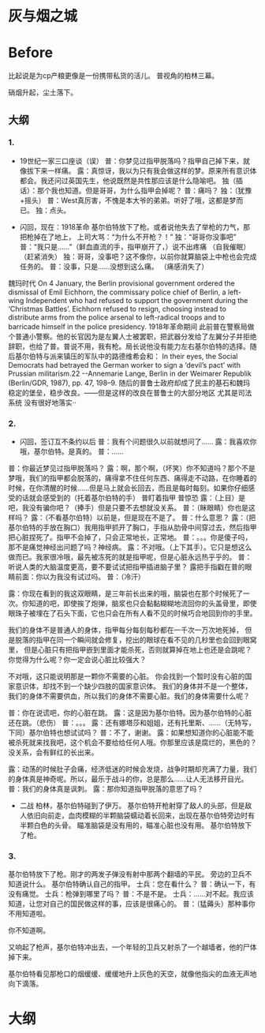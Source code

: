 
# 灰与烟之城

# Before

比起说是为cp产粮更像是一份携带私货的活儿。
普视角的柏林三幕。

硝烟升起，尘土落下。

## 大纲

### 1.
- 19世纪一家三口座谈（误）
普：你梦见过指甲脱落吗？指甲自己掉下来，就像拔下来一样痛。
露：真惊讶，我以为只有我会做这样的梦。原来所有意识体都会。我还问过英国先生，他说既然是共性那应该是什么隐喻吧。
独（插话）：那个我也知道。但是哥哥，为什么指甲会掉呢？
普：痛吗？
独：（犹豫+摇头）
普：West真厉害，不愧是本大爷的弟弟。听好了哦，这都是梦而已。
独：点头。

- 闪回，现在：1918革命
基尔伯特放下了枪。或者说他失去了举枪的力气，那把枪掉在了地上，
上司大骂：“为什么不开枪？！”
独：“哥哥你没事吧”
普：“我只是……”（鲜血直流的手，指甲崩开了，）说不出疼痛
（自我催眠）
（赶紧消失）
独：哥哥，没事吧？这不像你，以前你就算脑袋上中枪也会完成任务的。
普：没事，只是……没想到这么痛。
（痛感消失了）


魏玛时代
On 4 January, the Berlin provisional government ordered the dismissal of Emil Eichhorn, the commissary police chief of Berlin, a left-wing Independent who had refused to support the government during the ‘Christmas Battles’. Eichhorn refused to resign, choosing instead to distribute arms from the police arsenal to left-radical troops and to barricade himself in the police presidency.
1918年革命期间
此前普在警察局做个普通小警察。他的长官因为是左翼人士被罢职，把武器分发给了左翼分子并拒绝辞职，也给了普。普说不用，我有枪。局长说他没有能力左右基尔伯特的选择。随后基尔伯特与派来镇压的军队中的路德维希会和：
In their eyes, the Social Democrats had betrayed the German worker to sign a ‘devil’s pact’ with Prussian militarism.22 --Annemarie Lange, Berlin in der Weimarer Republik (Berlin/GDR, 1987), pp. 47, 198–9.
随后的普鲁士政府却成了民主的基石和魏玛稳定的堡垒，稳步改良。——但是这样的改良在普鲁士的大部分地区 尤其是司法系统 没有很好地落实··    


### 2.
- 闪回，签订互不条约以后
普：我有个问题很久以前就想问了……
露：我喜欢你哦，基尔伯特。是真的。
普：……

普：你最近梦见过指甲脱落吗？
露：啊，那个啊，（坏笑）你不知道吗？那个不是梦哦，我们的指甲都会脱落的，痛得拿不住任何东西、痛得走不动路，在你睡着的时候，在你清醒的时候……但是马上就会长回去，而且是每时每刻。如果你仔细感受的话就会感受到的（托着基尔伯特的手）
普盯着指甲
普惊恐
露：（上目）是吧，我没有骗你吧？（捧手）但是只要不去想就没关系。
普：（眯眼睛）你也是这样吗？
露：（不看基尔伯特）以前是，但是现在不是了。
普：什么意思？
露：（把基尔伯特的手放在胸口）我用指甲抓开了胸口，手指从肋骨中间穿过去，然后指甲把心脏捏死了。指甲不会掉了，只会正常地长，正常地。
普：。。。你是傻子吗，那不是痛觉神经出问题了吗？神经病。
露：不对哦。（上下其手）。它只是想这么做而已。我家很冷哦，最先被冻死的就是指甲呢，但是心脏永远热乎乎的。
普：听说人类的大脑温度更高，要不要试试把指甲插进脑子里？
露把手指戳在普的眼睛前面：你以为我没有试过吗。
普：（冷汗）

露：你现在看到的我这双眼睛，是三年前长出来的哦，脑袋也在那个时候死了一次。你知道的吧，即使挨了炮弹，脑浆也只会黏黏糊糊地流回你的头盖骨里，即使眼珠子被埋在了石头下面，它也只会在所有人看不见的时候巧合地回到你的手里。


我们的身体不是普通人的身体，指甲每分每刻每秒都在一千次一万次地死掉，
但是脱落的指甲在同一个瞬间就会修复，挖出的眼球在看不见的几秒里也会回到眼窝里，
但是心脏只有把指甲嵌到里面才能杀死，否则就算掉在地上也还是会跳呢？你觉得为什么呢？你一定会说心脏比较强大？

不对哦，这只能说明那是一颗你不需要的心脏。
你会找到一个暂时没有心脏的国家意识体，却找不到一个缺少四肢的国家意识体。
我们的身体并不是一个整体，我们的身体不需要供血，所以我们的身体不需要心脏。我们的身体需要什么呢？

普：你在说谎吧，你的心脏在跳。
露：这是因为基尔伯特。因为基尔伯特的心脏还在跳。（悲伤）
普：。。。
露：还有娜塔莎和姐姐，还有托里斯、……（无特写，下同）基尔伯特也想试试吗？
普：不了，谢谢。
露：如果想知道你的心脏能不能被杀死就来找我吧，这个机会不要给给任何人哦。你那里应该是腐烂的，黑色的？没关系，会有鲜红的长出来。

露：动荡的时候肚子会痛，经济低迷的时候会发烧，战争时期却充满了力量，我们的身体真是神奇呢。所以，最乐于战斗的你，总是那么……让人无法移开目光。
普：我们的身体真是讽刺。
露：那你知道指甲脱落的意思了吗？

- 二战
柏林，基尔伯特碰到了伊万。
基尔伯特开枪射穿了敌人的头部，但是敌人依旧向前走，血肉模糊的半颗脑袋蠕动着长回来，出现在基尔伯特旁边时有半颗白色的头骨。
瞄准脑袋是没有用的，瞄准心脏也没有用。
基尔伯特放下了枪。


### 3.
基尔伯特放下了枪。刚才的两发子弹没有射中那两个翻墙的平民。
旁边的卫兵不知道说什么。
基尔伯特确认自己的指甲。
士兵：您在看什么？
普：确认一下，有没有痛觉。
士兵：枪弹到哪里了吗？
普：不是不是。
士兵：……对不起。我应该知道，让您对自己的国民做这样的事，应该是很痛心的。
普：（猛薅头）那种事你不用知道啦。

你不知道啊。

又响起了枪声，基尔伯特冲出去，一个年轻的卫兵又射杀了一个越墙者，他的尸体掉下来。

基尔伯特看见那枪口的烟缓缓、缓缓地升上灰色的天空，就像他指尖的血液无声地向下滴落。








# 大纲